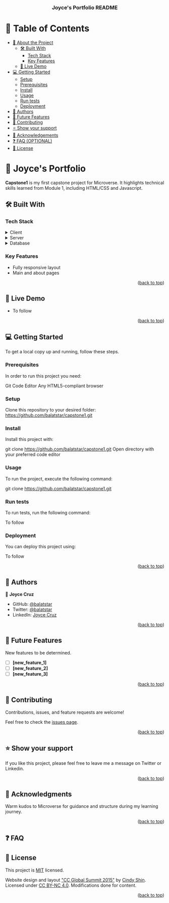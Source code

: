 <a name="readme-top"></a>

<div align="center">

  <h3><b>Joyce's Portfolio README</b></h3>

</div>

# 📗 Table of Contents

- [📖 About the Project](#about-project)
  - [🛠 Built With](#built-with)
    - [Tech Stack](#tech-stack)
    - [Key Features](#key-features)
  - [🚀 Live Demo](#live-demo)
- [💻 Getting Started](#getting-started)
  - [Setup](#setup)
  - [Prerequisites](#prerequisites)
  - [Install](#install)
  - [Usage](#usage)
  - [Run tests](#run-tests)
  - [Deployment](#deployment)
- [👥 Authors](#authors)
- [🔭 Future Features](#future-features)
- [🤝 Contributing](#contributing)
- [⭐️ Show your support](#support)
- [🙏 Acknowledgements](#acknowledgements)
- [❓ FAQ (OPTIONAL)](#faq)
- [📝 License](#license)

# 📖 Joyce's Portfolio <a name="about-project"></a>

**Capstone1** is my first capstone project for Microverse. It highlights technical skills learned from Module 1, including HTML/CSS and Javascript.

## 🛠 Built With <a name="built-with"></a>

### Tech Stack <a name="tech-stack"></a>

<details>
  <summary>Client</summary>
  <ul>
    <li><a href="#">To be determined</a></li>
  </ul>
</details>

<details>
  <summary>Server</summary>
  <ul>
    <li><a href="#">To be determined</a></li>
  </ul>
</details>

<details>
<summary>Database</summary>
  <ul>
    <li><a href="#">To be determined</a></li>
  </ul>
</details>

### Key Features <a name="key-features"></a>

- Fully responsive layout
- Main and about pages

<p align="right">(<a href="#readme-top">back to top</a>)</p>

## 🚀 Live Demo <a name="live-demo"></a>

- To follow

<p align="right">(<a href="#readme-top">back to top</a>)</p>

## 💻 Getting Started <a name="getting-started"></a>

To get a local copy up and running, follow these steps.

### Prerequisites

In order to run this project you need:

Git
Code Editor
Any HTML5-compliant browser

### Setup

Clone this repository to your desired folder: https://github.com/balatstar/capstone1.git


### Install

Install this project with:

git clone https://github.com/balatstar/capstone1.git
Open directory with your preferred code editor

### Usage

To run the project, execute the following command:

git clone https://github.com/balatstar/capstone1.git

### Run tests

To run tests, run the following command:

To follow

### Deployment

You can deploy this project using:

To follow

<p align="right">(<a href="#readme-top">back to top</a>)</p>

## 👥 Authors <a name="authors"></a>

👤 **Joyce Cruz**

- GitHub: [@balatstar](https://github.com/balatstar)
- Twitter: [@balatstar](https://twitter.com/balatstar)
- LinkedIn: [Joyce Cruz](https://linkedin.com/in/joyce-ann-cruz-668a41a7)

<p align="right">(<a href="#readme-top">back to top</a>)</p>


## 🔭 Future Features <a name="future-features"></a>

New features to be determined.

- [ ] **[new_feature_1]**
- [ ] **[new_feature_2]**
- [ ] **[new_feature_3]**

<p align="right">(<a href="#readme-top">back to top</a>)</p>

## 🤝 Contributing <a name="contributing"></a>

Contributions, issues, and feature requests are welcome!

Feel free to check the [issues page](../../issues/).

<p align="right">(<a href="#readme-top">back to top</a>)</p>

## ⭐️ Show your support <a name="support"></a>

If you like this project, please feel free to leave me a message on Twitter or Linkedin.

<p align="right">(<a href="#readme-top">back to top</a>)</p>

## 🙏 Acknowledgments <a name="acknowledgements"></a>

Warm kudos to Microverse for guidance and structure during my learning journey.

<p align="right">(<a href="#readme-top">back to top</a>)</p>

## ❓ FAQ <a name="faq"></a>

<!--

- **[Question_1]**

  - [Answer_1]

- **[Question_2]**

  - [Answer_2]

<p align="right">(<a href="#readme-top">back to top</a>)</p>

-->

## 📝 License <a name="license"></a>

This project is [MIT](./LICENSE) licensed.

Website design and layout ["CC Global Summit 2015"](https://www.behance.net/gallery/29845175/CC-Global-Summit-2015) by [Cindy Shin](https://www.behance.net/adagio07). Licensed under [CC BY-NC 4.0](https://creativecommons.org/licenses/by-nc/4.0/). Modifications done for content.

<p align="right">(<a href="#readme-top">back to top</a>)</p>
